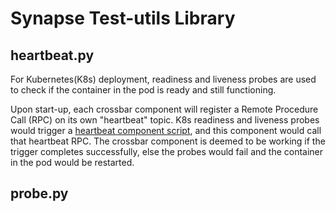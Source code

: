 # Synapse Test-utils Library

## heartbeat.py

For Kubernetes(K8s) deployment, readiness and liveness probes are used to check if the container in the pod is ready and still functioning.

Upon start-up, each crossbar component will register a Remote Procedure Call (RPC) on its own "heartbeat" topic. K8s readiness and liveness probes would trigger a [heartbeat component script](heartbeat.py), and this component would call that heartbeat RPC. The crossbar component is deemed to be working if the trigger completes successfully, else the probes would fail and the container in the pod would be restarted.

## probe.py
